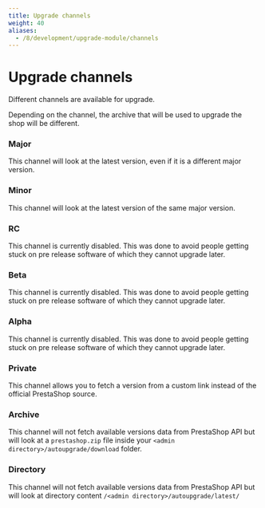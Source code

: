 ```yaml
---
title: Upgrade channels
weight: 40
aliases:
  - /8/development/upgrade-module/channels
---
```


# Upgrade channels

Different channels are available for upgrade.

Depending on the channel, the archive that will be used to upgrade the shop will be different.


### Major

This channel will look at the latest version, even if it is a different major version.

### Minor

This channel will look at the latest version of the same major version.

### RC

This channel is currently disabled. This was done to avoid people getting stuck on pre release software of which they cannot upgrade later.

### Beta

This channel is currently disabled. This was done to avoid people getting stuck on pre release software of which they cannot upgrade later.

### Alpha

This channel is currently disabled. This was done to avoid people getting stuck on pre release software of which they cannot upgrade later.

### Private

This channel allows you to fetch a version from a custom link instead of the official PrestaShop source.

### Archive

This channel will not fetch available versions data from PrestaShop API but will look at a `prestashop.zip` file inside your `<admin directory>/autoupgrade/download` folder.

### Directory

This channel will not fetch available versions data from PrestaShop API but will look at directory content `/<admin directory>/autoupgrade/latest/`
